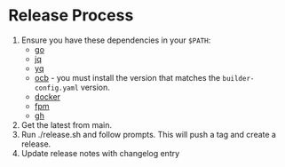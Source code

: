 # Release Process

1. Ensure you have these dependencies in your `$PATH`:
   - [go](https://golang.org/dl/)
   - [jq](https://stedolan.github.io/jq/download/)
   - [yq](https://kislyuk.github.io/yq/#installation)
   - [ocb](https://github.com/open-telemetry/opentelemetry-collector/releases) - you must install the version that matches the `builder-config.yaml` version.
   - [docker](https://docs.docker.com/get-docker/)
   - [fpm](https://fpm.readthedocs.io/en/v1.13.1/installing.html)
   - [gh](https://github.com/cli/cli#installation)
2. Get the latest from main.
3. Run ./release.sh and follow prompts.  This will push a tag and create a release.
4. Update release notes with changelog entry 
